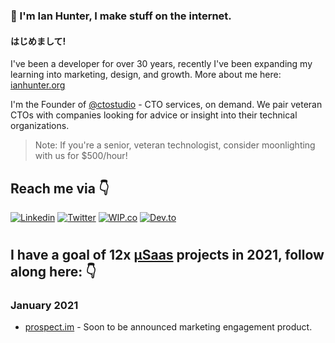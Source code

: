 ### 👋 I'm Ian Hunter, I make stuff on the internet. 

#### はじめまして!

I've been a developer for over 30 years, recently I've been expanding my learning into marketing, design, and growth. More about me here: [ianhunter.org](https://ianhunter.org)

I'm the Founder of [@ctostudio](https://cto.studio) - CTO services, on demand. We pair veteran CTOs with companies looking for advice or insight into their technical organizations. 

> Note: If you're a senior, veteran technologist, consider moonlighting with us for $500/hour!

<!-- <details>
  <summary><b>📊 Github Stats</b></summary>
  <p align="center"> <img src="https://github-readme-stats.vercel.app/api?username=ianhunter&count_private=true&show_icons=true&include_all_commits=true" alt="Spikey Sanju | Stats" />
</details> -->

## Reach me via 👇

[![Linkedin](https://img.shields.io/badge/LinkedIn-blue.svg?&logo=linkedin)](https://www.linkedin.com/in/ianhunter)
[![Twitter](https://img.shields.io/badge/Twitter-skyblue.svg?&logo=twitter)](https://twitter.com/ianhunter)
[![WIP.co](https://img.shields.io/badge/WIP.co?logo=dev)](https://dev.to/ianh)
[![Dev.to](https://img.shields.io/badge/Dev.to-black.svg?logo=dev)](https://dev.to/ianh)


#
## I have a goal of 12x [μSaas](https://tylertringas.com/micro-saas-ebook/) projects in 2021, follow along here: 👇

### January 2021

- [prospect.im](https://prospect.im) - Soon to be announced marketing engagement product.


